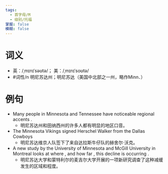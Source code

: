 ```yaml
---
tags:
  - 首字母/M
  - 级别/托福
掌握: false
模糊: false
---
```

# 词义
- 英：/ˌmɪnɪˈsəʊtə/； 美：/ˌmɪnɪˈsoʊtə/
- #词性/n  明尼苏达州；明尼苏达（美国中北部之一州，略作Minn．）
# 例句
- Many people in Minnesota and Tennessee have noticeable regional accents .
	- 明尼苏达州和田纳西州的许多人都有明显的地区口音。
- The Minnesota Vikings signed Herschel Walker from the Dallas Cowboys
	- 明尼苏达维京人队签下了来自达拉斯牛仔队的赫舍尔·沃克。
- A new study by the University of Minnesota and McGill University in Montreal looks at where , and how far , this decline is occurring .
	- 明尼苏达大学和蒙特利尔的麦吉尔大学开展的一项新研究调查了这种减缓发生的区域和程度。
